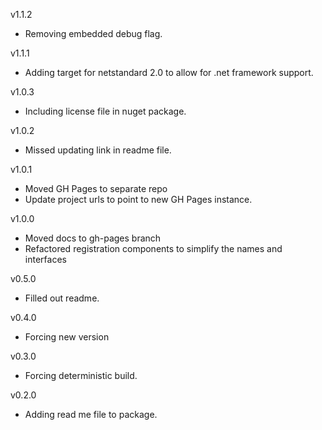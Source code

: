 v1.1.2
- Removing embedded debug flag.

v1.1.1
- Adding target for netstandard 2.0 to allow for .net framework support.

v1.0.3
- Including license file in nuget package.

v1.0.2
- Missed updating link in readme file.

v1.0.1
- Moved GH Pages to separate repo
- Update project urls to point to new GH Pages instance.

v1.0.0
- Moved docs to gh-pages branch
- Refactored registration components to simplify the names and interfaces

v0.5.0
- Filled out readme.

v0.4.0
- Forcing new version

v0.3.0
- Forcing deterministic build.

v0.2.0 
- Adding read me file to package.